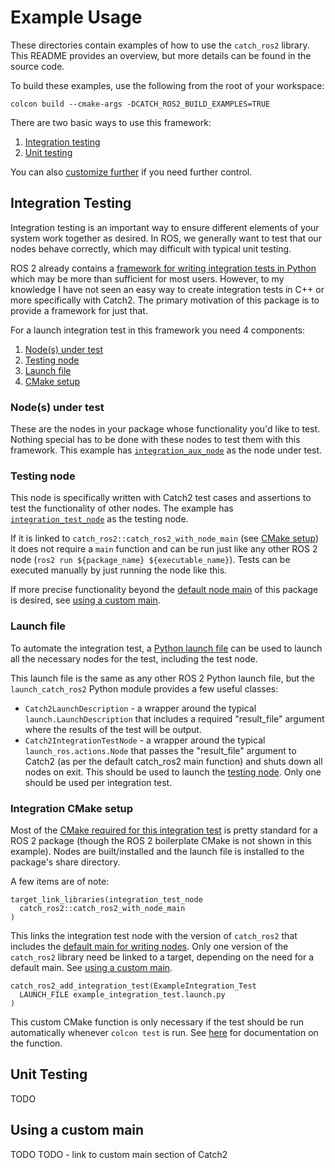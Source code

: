 # Example Usage
These directories contain examples of how to use the `catch_ros2` library. This README provides an overview, but more details can be found in the source code.

To build these examples, use the following from the root of your workspace:

```
colcon build --cmake-args -DCATCH_ROS2_BUILD_EXAMPLES=TRUE
```

There are two basic ways to use this framework:
1. [Integration testing](#integration-testing)
2. [Unit testing](#unit-testing)

You can also [customize further](#using-a-custom-main) if you need further control.

## Integration Testing
Integration testing is an important way to ensure different elements of your system work together as desired. In ROS, we generally want to test that our nodes behave correctly, which may difficult with typical unit testing.

ROS 2 already contains a [framework for writing integration tests in Python](https://github.com/ros2/launch/tree/rolling/launch_testing) which may be more than sufficient for most users. However, to my knowledge I have not seen an easy way to create integration tests in C++ or more specifically with Catch2. The primary motivation of this package is to provide a framework for just that.

For a launch integration test in this framework you need 4 components:
1. [Node(s) under test](#nodes-under-test)
2. [Testing node](#testing-node)
3. [Launch file](#launch-file)
4. [CMake setup](#integration-cmake-setup)

### Node(s) under test
These are the nodes in your package whose functionality you'd like to test. Nothing special has to be done with these nodes to test them with this framework. This example has [`integration_aux_node`](integration_test/integration_aux_node.cpp) as the node under test.

### Testing node
This node is specifically written with Catch2 test cases and assertions to test the functionality of other nodes. The example has [`integration_test_node`](integration_test/integration_test_node.cpp) as the testing node.

If it is linked to `catch_ros2::catch_ros2_with_node_main` (see [CMake setup](#integration-cmake-setup)) it does not require a `main` function and can be run just like any other ROS 2 node (`ros2 run ${package_name} ${executable_name}`). Tests can be executed manually by just running the node like this.

If more precise functionality beyond the [default node main](../src/main.cpp) of this package is desired, see [using a custom main](#using-a-custom-main).

### Launch file
To automate the integration test, a [Python launch file](integration_test/example_integration_test.launch.py) can be used to launch all the necessary nodes for the test, including the test node.

This launch file is the same as any other ROS 2 Python launch file, but the `launch_catch_ros2` Python module provides a few useful classes:
- `Catch2LaunchDescription` - a wrapper around the typical `launch.LaunchDescription` that includes a required "result_file" argument where the results of the test will be output.
- `Catch2IntegrationTestNode` - a wrapper around the typical `launch_ros.actions.Node` that passes the "result_file" argument to Catch2 (as per the default catch_ros2 main function) and shuts down all nodes on exit. This should be used to launch the [testing node](#testing-node). Only one should be used per integration test.

### Integration CMake setup
Most of the [CMake required for this integration test](integration_test/CMakeLists.txt) is pretty standard for a ROS 2 package (though the ROS 2 boilerplate CMake is not shown in this example). Nodes are built/installed and the launch file is installed to the package's share directory.

A few items are of note:
```
target_link_libraries(integration_test_node
  catch_ros2::catch_ros2_with_node_main
)
```
This links the integration test node with the version of `catch_ros2` that includes the [default main for writing nodes](../src/main.cpp). Only one version of the `catch_ros2` library need be linked to a target, depending on the need for a default main. See [using a custom main](#using-a-custom-main).

```
catch_ros2_add_integration_test(ExampleIntegration_Test
  LAUNCH_FILE example_integration_test.launch.py
)
```
This custom CMake function is only necessary if the test should be run automatically whenever `colcon test` is run. See [here](../cmake/catch_ros2_add_integration_test.cmake) for documentation on the function.

## Unit Testing
TODO

## Using a custom main
TODO
TODO - link to custom main section of Catch2